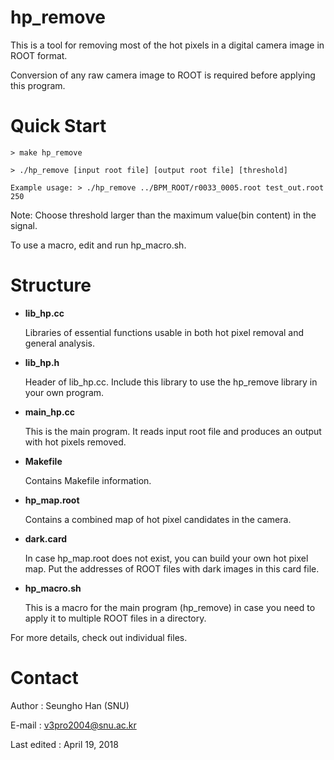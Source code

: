 hp_remove
=========

This is a tool for removing most of the hot pixels in a digital camera image in ROOT format. 

Conversion of any raw camera image to ROOT is required before applying this program.

Quick Start
===========

```
> make hp_remove
```
```
> ./hp_remove [input root file] [output root file] [threshold]
```
```
Example usage: > ./hp_remove ../BPM_ROOT/r0033_0005.root test_out.root 250
```

Note: Choose threshold larger than the maximum value(bin content) in the signal.

To use a macro, edit and run hp_macro.sh.

Structure
=========

* **lib_hp.cc**

	Libraries of essential functions usable in both hot pixel removal and general analysis.

* **lib_hp.h**

	Header of lib_hp.cc. Include this library to use the hp_remove library in your own program.		 

* **main_hp.cc**

	This is the main program. It reads input root file and produces an output with hot pixels removed. 

* **Makefile**

	Contains Makefile information.

* **hp_map.root**

	 Contains a combined map of hot pixel candidates in the camera.

* **dark.card**

	In case hp_map.root does not exist, you can build your own hot pixel map. 
	Put the addresses of ROOT files with dark images in this card file.

* **hp_macro.sh**

	This is a macro for the main program (hp_remove) in case you need to apply it to multiple ROOT files in a directory.

For more details, check out individual files. 

Contact
===========================

Author : Seungho Han (SNU)

E-mail : v3pro2004@snu.ac.kr

Last edited : April 19, 2018



